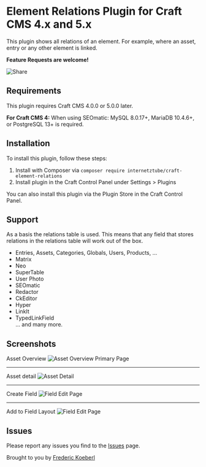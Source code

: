 # Element Relations Plugin for Craft CMS 4.x and 5.x

This plugin shows all relations of an element. For example, where an asset, entry or any other element is linked.

__Feature Requests are welcome!__

![Share](screenshots/share.png)

## Requirements

This plugin requires Craft CMS 4.0.0 or 5.0.0 later.

__For Craft CMS 4:__
When using SEOmatic: MySQL 8.0.17+, MariaDB 10.4.6+, or PostgreSQL 13+ is required.

## Installation
To install this plugin, follow these steps:
1. Install with Composer via `composer require internetztube/craft-element-relations`
2. Install plugin in the Craft Control Panel under Settings > Plugins

You can also install this plugin via the Plugin Store in the Craft Control Panel.

## Support
As a basis the relations table is used. This means that any field that stores relations in the relations table will work out of the box.

* Entries, Assets, Categories, Globals, Users, Products, ... 
* Matrix
* Neo
* SuperTable
* User Photo
* SEOmatic
* Redactor
* CkEditor
* Hyper
* LinkIt
* TypedLinkField   
... and many more.

## Screenshots

Asset Overview
![Asset Overview Primary Page](screenshots/asset-overview.png)

---

Asset detail
![Asset Detail](screenshots/asset-detail-en.png)

---

Create Field
![Field Edit Page](screenshots/field.png)

---

Add to Field Layout
![Field Edit Page](screenshots/fieldlayout.png)

## Issues
Please report any issues you find to the [Issues](https://github.com/internetztube/craft-structure-disable-reorder/issues) page.


Brought to you by [Frederic Koeberl](https://frederickoeberl.com/)
